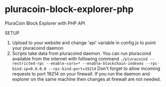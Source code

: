 # pluracoin-block-explorer-php
PluraCoin Block Explorer with PHP API

SETUP
1) Upload to your website and change 'api' variable in config.js to point your pluracoind daemon
2) Scripts take data from pluracoind daemon. You can run pluracoind available from the internet with following command
```./pluracoind --restricted-rpc --enable-cors=* --enable-blockchain-indexes --rpc-bind-ip=0.0.0.0 --rpc-bind-port=19214```
Don't forget to allow incoming requests to port 19214 on your firewall. If you run the daemon and explorer on the same machine then changes at firewall are not needed.

